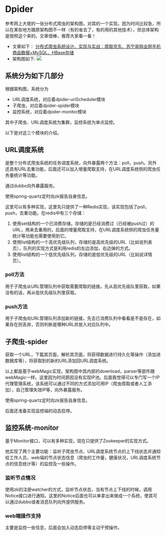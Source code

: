 # Dpider
参考网上大佬的一张分布式爬虫的架构图，对其的一个实现。因为时间比较急，所以在某些地方跟原架构图不一样（有的省去了，有的用的其他技术），但总体架构是按照这个来的。文章很棒，推荐大家看一看！
- 文章如下：
  [分布式爬虫系统设计、实现与实战：爬取京东、苏宁易购全网手机商品数据+MySQL、HBase存储](https://blog.51cto.com/xpleaf/2093952)
- 架构图如下:
  ![](http://ww1.sinaimg.cn/large/a4971773ly1g1w6njiy6wj21fc0wln61.jpg)

## 系统分为如下几部分
根据架构图，系统分为
- URL调度系统，对应着dpider-urlScheduler模块
- 子爬虫，对应着dpider-spider模块
- 监控系统，对应着dpider-monitor模块

其中子爬虫、URL调度系统为集群，监控系统为单点监控。

以下是对这三个模块的介绍。

## URL调度系统

是整个分布式爬虫系统的任务调度系统，向外暴露两个方法：poll，push。另外还具有URL去重功能，后面还可以加入增量爬取支持，在URL调度系统侧的爬虫任务量统计等功能。

通过dubbo向外暴露服务。

使用spring-quartz定时向zk报告自身信息。

这里可以有多种实现，这里先只提供了一种Redis实现，该实现包括了poll，push，去重功能。在redis中有三个存储：

1. 使用set结构的一个已消费存储，存储的是已经消费过（已经被push过）的URL，用来去重用的，后面的增量爬取支持，在URL调度系统侧的爬虫任务量统计等功能也需要使用到它。
2. 使用list结构的一个高优先级队列，存储的是高优先级的URL（比如说列表页），队列的实现方式是利用redis的左边添加，右边弹的方式。
3. 使用list结构的一个低优先级队列，存储的是低优先级的URL（比如说详情页）。

### poll方法

用于子爬虫从URL管理队列中获取需要爬取的链接。先从高优先级队里获取，如果没有的话，再从低优先级队列里获取。

### push方法

用于子爬虫向URL管理队列添加新的链接。先去已消费队列中看看是不是存在，如果存在则丢弃，否则判断是哪种URL并放入对应队列中。

## 子爬虫-spider

获取一个URL，下载其页面，解析其页面，将获得数据进行持久化等操作（添加进数据库等），将获取到的新的URL添加回URL调度系统。

以上都是基于webMagic实现，架构图中其内部的download，parser等部件跟webMagic一样。这里因为时间原因没有实现IP池。后面我觉得可以专门写一个IP代理管理系统，该系统可以通过不同的方式添加可用IP（爬虫爬取或者人工添加），自己管理失效IP等，向外暴露服务。

使用spring-quartz定时向zk报告自身信息。

后面还准备实现监控端的动态启停。

## 监控系统-monitor

基于Monitor接口，可以有多种实现，现在只提供了Zookeeper的实现方式。

他实现了两个主要功能：监听子爬虫节点、URL调度系统节点的上下线状态并通知给工作人员，web端的节点状态信息（爬虫的工作量，健康状况，URL调度系统节点的信息统计等）的监控及一些操作。

### 监听节点情况

使用zk的注册watcher的方式，监听节点状态，当有节点上下线的时候，调用Notice接口进行通知。这里的Notice后面也可以单拿出来做成一个系统，使其可以通过dubbo或者消息队列向外提供服务。

### web端操作支持

主要是监控一些信息，后面会加入动态启停等主动干预操作。